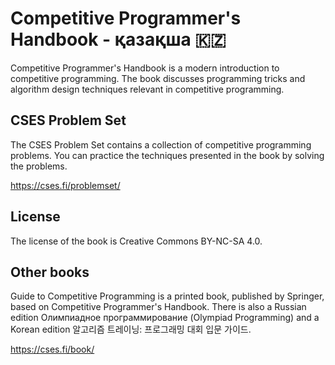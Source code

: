 # Competitive Programmer's Handbook - қазақша 🇰🇿

Competitive Programmer's Handbook is a modern introduction to competitive programming.
The book discusses programming tricks and algorithm design techniques relevant in competitive programming.

## CSES Problem Set

The CSES Problem Set contains a collection of competitive programming problems.
You can practice the techniques presented in the book by solving the problems.

https://cses.fi/problemset/

## License

The license of the book is Creative Commons BY-NC-SA 4.0.

## Other books

Guide to Competitive Programming is a printed book, published by Springer, based on Competitive Programmer's Handbook.
There is also a Russian edition Олимпиадное программирование (Olympiad Programming) and a Korean edition 알고리즘 트레이닝: 프로그래밍 대회 입문 가이드.

https://cses.fi/book/
